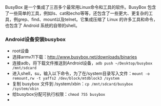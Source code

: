 BusyBox 是一个集成了三百多个最常用Linux命令和工具的软件。BusyBox 包含了一些简单的工具，例如ls、cat和echo等等，还包含了一些更大、更复杂的工具，例grep、find、mount以及telnet。它集成压缩了 Linux 的许多工具和命令，也包含了 Android 系统的自带的shell。

### Android设备安装busybox
* root设备
* 选择armv7l下载：http://www.busybox.net/downloads/binaries
* 连接adb，将下载文件推送到Android设备，`adb push ~/Desktop/busybox /mnt/sdcard`
* 进入shell，su，输入以下命令，为了在/system目录写入文件：`mount -o remount,rw -t yaffs2 /dev/block/mtdblock3 /system`
* 复制 busybox 文件到 /system/xbin：`cp /mnt/sdcard/busybox /system/xbin`
* 给busybox分配可执行权限：`chmod 755 busybox`
* 

